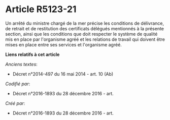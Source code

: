# Article R5123-21

Un arrêté du ministre chargé de la mer précise les conditions de délivrance, de retrait et de restitution des certificats
délégués mentionnés à la présente section, ainsi que les conditions que doit respecter le système de qualité mis en place par
l'organisme agréé et les relations de travail qui doivent être mises en place entre ses services et l'organisme agréé.

**Liens relatifs à cet article**

_Anciens textes_:

  - Décret n°2014-497 du 16 mai 2014 - art. 10 (Ab)

_Codifié par_:

  - Décret n°2016-1893 du 28 décembre 2016 - art.

_Créé par_:

  - Décret n°2016-1893 du 28 décembre 2016 - art.
